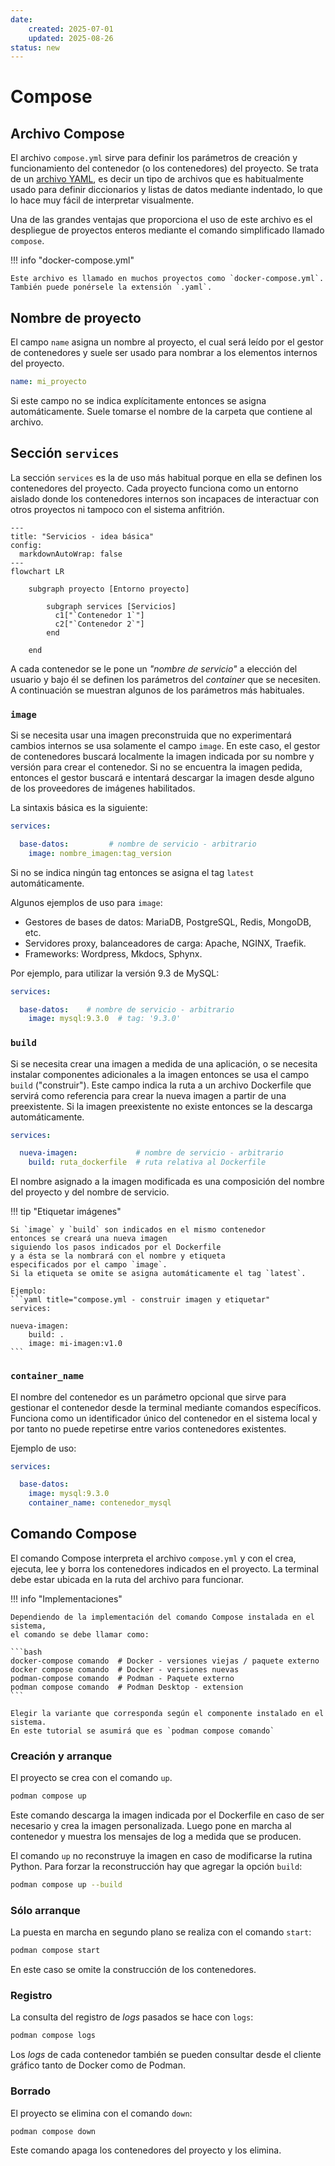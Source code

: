 ```yaml
---
date:
    created: 2025-07-01
    updated: 2025-08-26
status: new
---
```


# Compose


## Archivo Compose

El archivo `compose.yml` sirve para definir
los parámetros de creación y funcionamiento
del contenedor (o los contenedores)
del proyecto.
Se trata de un [archivo YAML](../archivos/pyyaml.md),
es decir un tipo de archivos que es habitualmente usado para definir
diccionarios y listas de datos mediante indentado,
lo que lo hace muy fácil de interpretar visualmente.

Una de las grandes ventajas que proporciona
el uso de este archivo
es el despliegue de proyectos enteros
mediante el comando simplificado llamado `compose`.


!!! info "docker-compose.yml"

    Este archivo es llamado en muchos proyectos como `docker-compose.yml`.
    También puede ponérsele la extensión `.yaml`.

## Nombre de proyecto

El campo `name` asigna un nombre al proyecto,
el cual será leído por el gestor de contenedores
y suele ser usado para nombrar a los elementos internos del proyecto.

```yaml title="compose.yml - nombre"
name: mi_proyecto
```

Si este campo no se indica explícitamente
entonces se asigna automáticamente.
Suele tomarse
el nombre de la carpeta que contiene al archivo.

## Sección `services`

La sección `services` es la de uso más habitual
porque en ella se definen los contenedores del proyecto.
Cada proyecto funciona como un entorno aislado
donde los contenedores internos
son incapaces de interactuar
con otros proyectos
ni tampoco
con el sistema anfitrión.

```mermaid
---
title: "Servicios - idea básica"
config:
  markdownAutoWrap: false
---
flowchart LR

    subgraph proyecto [Entorno proyecto]

        subgraph services [Servicios]
          c1["`Contenedor 1`"]
          c2["`Contenedor 2`"]
        end

    end
```

A cada contenedor se le pone un *"nombre de servicio"*
a elección del usuario
y bajo él se definen los parámetros del *container* que se necesiten.
A continuación se muestran
algunos de los parámetros más habituales.


### `image`

Si se necesita usar una imagen preconstruida
que no experimentará cambios internos
se usa solamente el campo `image`.
En este caso, el gestor de contenedores buscará localmente
la imagen indicada por su nombre y versión para crear el contenedor.
Si no se encuentra la imagen pedida,
entonces el gestor buscará e intentará descargar la imagen
desde alguno de los proveedores de imágenes habilitados.

La sintaxis básica es la siguiente:

```yaml title="compose.yml - imagen preconstruida"
services:

  base-datos:         # nombre de servicio - arbitrario
    image: nombre_imagen:tag_version
```
Si no se indica ningún tag entonces se asigna el tag `latest` automáticamente.

Algunos ejemplos de uso para `image`:

- Gestores de bases de datos: MariaDB, PostgreSQL, Redis, MongoDB, etc.
- Servidores proxy, balanceadores de carga: Apache, NGINX, Traefik.
- Frameworks: Wordpress, Mkdocs, Sphynx.


Por ejemplo, para utilizar la versión 9.3 de MySQL:

```yaml title="compose.yml - imagen preconstruida (ejemplo)"
services:

  base-datos:    # nombre de servicio - arbitrario
    image: mysql:9.3.0  # tag: '9.3.0'
```


### `build`

Si se necesita crear una imagen a medida de una aplicación,
o se necesita instalar componentes adicionales a la imagen
entonces se usa el campo `build` ("construir").
Este campo indica la ruta a un archivo Dockerfile
que servirá como referencia para crear la nueva imagen
a partir de una preexistente.
Si la imagen preexistente no existe
entonces se la descarga automáticamente.

```yaml title="compose.yml - construir imagen"
services:

  nueva-imagen:             # nombre de servicio - arbitrario
    build: ruta_dockerfile  # ruta relativa al Dockerfile
```

El nombre asignado a la imagen modificada
es una composición del nombre del proyecto
y del nombre de servicio. 

!!! tip "Etiquetar imágenes"

    Si `image` y `build` son indicados en el mismo contenedor
    entonces se creará una nueva imagen
    siguiendo los pasos indicados por el Dockerfile
    y a ésta se la nombrará con el nombre y etiqueta
    especificados por el campo `image`.
    Si la etiqueta se omite se asigna automáticamente el tag `latest`.

    Ejemplo:
    ```yaml title="compose.yml - construir imagen y etiquetar"
    services:

    nueva-imagen:
        build: .
        image: mi-imagen:v1.0
    ```

### `container_name`

El nombre del contenedor es un parámetro opcional
que sirve para gestionar el contenedor desde la terminal
mediante comandos específicos.
Funciona como un identificador único del contenedor
en el sistema local
y por tanto no puede repetirse
entre varios contenedores existentes.

Ejemplo de uso:

```yaml title="compose.yml - contenedor con nombre"
services:

  base-datos:    
    image: mysql:9.3.0 
    container_name: contenedor_mysql
```





## Comando Compose

El comando Compose interpreta el archivo `compose.yml` y con el crea,
ejecuta, lee y borra los contenedores indicados en el proyecto.
La terminal debe estar ubicada en la ruta del archivo para funcionar.

!!! info "Implementaciones"

    Dependiendo de la implementación del comando Compose instalada en el sistema,
    el comando se debe llamar como:

    ```bash
    docker-compose comando  # Docker - versiones viejas / paquete externo
    docker compose comando  # Docker - versiones nuevas
    podman-compose comando  # Podman - Paquete externo
    podman compose comando  # Podman Desktop - extension
    ```

    Elegir la variante que corresponda según el componente instalado en el sistema.
    En este tutorial se asumirá que es `podman compose comando` 




### Creación y arranque

El proyecto se crea con el comando `up`.

```bash title="compose - creación"
podman compose up
```

Este comando descarga la imagen indicada por el Dockerfile
en caso de ser necesario y crea la imagen personalizada.
Luego pone en marcha al contenedor
y muestra los mensajes de log a medida que se producen.


El comando `up` no reconstruye la imagen en caso de modificarse la rutina Python. Para forzar la reconstrucción hay que agregar la opción `build`:

```bash title="compose - creación (forzar construcción)"
podman compose up --build
```

### Sólo arranque

La puesta en marcha en segundo plano se realiza con el comando `start`:

```bash title="compose - arranque"
podman compose start
```
En este caso se omite la construcción de los contenedores.


### Registro

La consulta del registro de *logs* pasados se hace con `logs`:

```bash title="compose - registros"
podman compose logs
```

Los *logs* de cada contenedor
también se pueden consultar desde el cliente gráfico
tanto de Docker como de Podman.


### Borrado

El proyecto se elimina con el comando `down`:


```bash title="compose - borrado"
podman compose down
```

Este comando apaga los contenedores del proyecto y los elimina.




<!-- 
## Secciones opcionales

A veces se necesitan crear secciones adicionales en el proyecto.
Algunas de ellas son:


### `volumes`

Los [volumenes](volumenes.md) son elementos usados
para guardar los datos
de los contenedores
en el sistema anfitrión.
Si los volumenes requieren ser configurados
o se importan desde otros proyectos
entonces la sección `volumes` es creada.


### `networks`

Las *networks* son elementos
que sirven para interconectar varios contenedores.
Si se crean *networks* en el proyecto
o se importan desde otros proyectos
entonces se crea la sección `networks`.


### `include`

La sección `include` es de uso opcional y
sirve para apuntar a otros archivos Compose,
incluyendo su contenido
de manera automática
dentro del proyecto actual.

Uso típico:

```yaml title="compose.yml - inclusion"
include:
  - subproy_1/compose.yml
  - subproy_2/compose.yml
```

No todas las implementaciones del comando Compose
soportan su uso.

 -->








